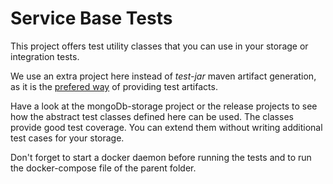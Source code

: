 # Service Base Tests

This project offers test utility classes that you can use in your storage or integration tests.

We use an extra project here instead of *test-jar* maven artifact generation, as it is the [prefered way](https://maven.apache.org/plugins/maven-jar-plugin/examples/create-test-jar.html) of providing test artifacts.

Have a look at the mongoDb-storage project or the release projects to see how the abstract test classes defined here can be used. The classes provide good test coverage. You can extend them without writing additional test cases for your storage.

 Don't forget to start a docker daemon before running the tests and to run the docker-compose file of the parent folder.